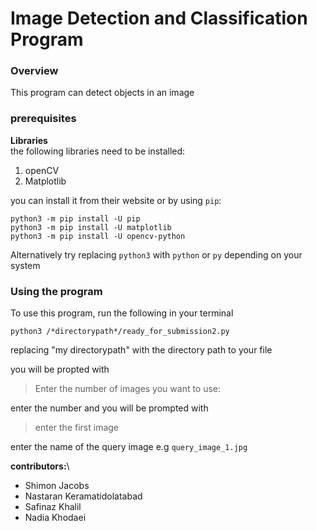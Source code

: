 # Image Detection and Classification Program 

### Overview
This program can detect objects in an image

### prerequisites

**Libraries**\
the following libraries need to be installed:

1. openCV
2. Matplotlib

you can install it from their website or by using `pip`:

```console
python3 -m pip install -U pip
python3 -m pip install -U matplotlib
python3 -m pip install -U opencv-python
```
Alternatively try replacing `python3` with `python` or `py` depending on your system

### Using the program 
To use this program, run the following in your terminal

```
python3 /*directorypath*/ready_for_submission2.py
```  

replacing "my directorypath" with the directory path to your file

you will be propted with 

>Enter the number of images you want to use:

enter the number and you will be prompted with

>enter the first image

enter the name of the query image e.g `query_image_1.jpg`

**contributors:**\
- Shimon Jacobs
- Nastaran Keramatidolatabad
- Safinaz Khalil
- Nadia Khodaei

